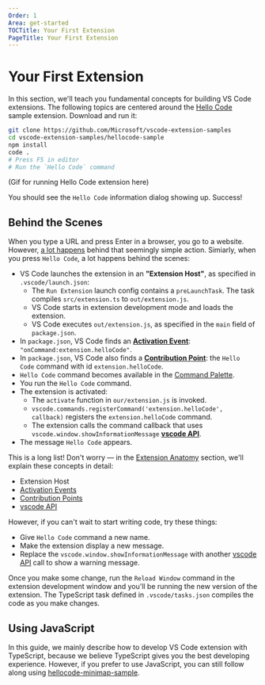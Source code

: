 ```yaml
---
Order: 1
Area: get-started
TOCTitle: Your First Extension
PageTitle: Your First Extension
---
```


# Your First Extension

In this section, we'll teach you fundamental concepts for building VS Code extensions. The following topics are centered around the [Hello Code](https://github.com/Microsoft/vscode-extension-samples/tree/ext-docs/hellocode-sample) sample extension. Download and run it:

```bash
git clone https://github.com/Microsoft/vscode-extension-samples
cd vscode-extension-samples/hellocode-sample
npm install
code .
# Press F5 in editor
# Run the `Hello Code` command
```

(Gif for running Hello Code extension here)

You should see the `Hello Code` information dialog showing up. Success!

## Behind the Scenes

When you type a URL and press Enter in a browser, you go to a website. However, [a lot happens](https://github.com/alex/what-happens-when) behind that seemingly simple action. Simiarly, when you press `Hello Code`, a lot happens behind the scenes:

- VS Code launches the extension in an **"Extension Host"**, as specified in `.vscode/launch.json`:
  - The `Run Extension` launch config contains a `preLaunchTask`. The task compiles `src/extension.ts` to `out/extension.js`.
  - VS Code starts in extension development mode and loads the extension.
  - VS Code executes `out/extension.js`, as specified in the `main` field of `package.json`.
- In `package.json`, VS Code finds an **[Activation Event](/api/references/activation-events)**: `"onCommand:extension.helloCode"`.
- In `package.json`, VS Code also finds a **[Contribution Point](/api/references/contribution-points)**: the `Hello Code` command with id `extension.helloCode`.
- `Hello Code` command becomes available in the [Command Palette](/docs/getstarted/userinterface#_command-palette).
- You run the `Hello Code` command.
- The extension is activated:
  - The `activate` function in `our/extension.js` is invoked.
  - `vscode.commands.registerCommand('extension.helloCode', callback)` registers the `extension.helloCode` command.
  - The extension calls the command callback that uses `vscode.window.showInformationMessage` **[vscode API](/api/references/vscode-api)**.
- The message `Hello Code` appears.

This is a long list! Don't worry — in the [Extension Anatomy](/api/getting-started/extension-anatomy) section, we'll explain these concepts in detail:

- Extension Host
- [Activation Events](/api/references/activation-events)
- [Contribution Points](/api/references/contribution-points)
- [vscode API](/api/references/vscode-api)

However, if you can't wait to start writing code, try these things:

- Give `Hello Code` command a new name.
- Make the extension display a new message.
- Replace the `vscode.window.showInformationMessage` with another [vscode API](/api/references/vscode-api) call to show a warning message.

Once you make some change, run the `Reload Window` command in the extension development window and you'll be running the new version of the extension. The TypeScript task defined in `.vscode/tasks.json` compiles the code as you make changes.

## Using JavaScript

In this guide, we mainly describe how to develop VS Code extension with TypeScript, because we believe TypeScript gives you the best developing experience. However, if you prefer to use JavaScript, you can still follow along using [hellocode-minimap-sample](https://github.com/Microsoft/vscode-extension-samples/tree/ext-docs/hellocode-minimal-sample).
